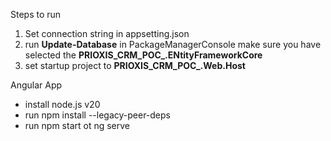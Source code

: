Steps to run

1. Set connection string in appsetting.json
2. run **Update-Database** in PackageManagerConsole make sure you have selected the **PRIOXIS_CRM_POC_.ENtityFrameworkCore**
3. set startup project to **PRIOXIS_CRM_POC_.Web.Host**

Angular App

- install node.js v20
- run npm install --legacy-peer-deps
- run npm start ot ng serve
